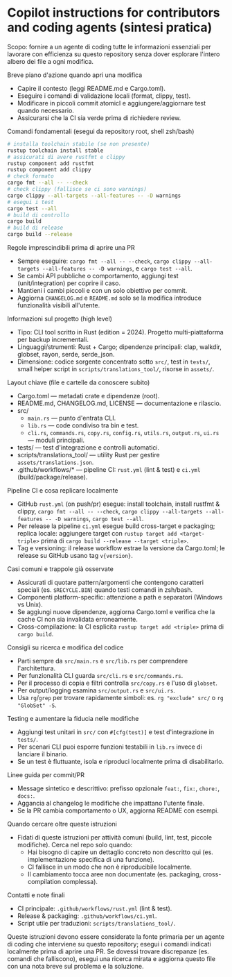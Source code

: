 # Copilot instructions for contributors and coding agents (sintesi pratica)

Scopo: fornire a un agente di coding tutte le informazioni essenziali per lavorare con efficienza su questo repository senza dover esplorare l'intero albero dei file a ogni modifica.

Breve piano d'azione quando apri una modifica
- Capire il contesto (leggi README.md e Cargo.toml).
- Eseguire i comandi di validazione locali (format, clippy, test).
- Modificare in piccoli commit atomicI e aggiungere/aggiornare test quando necessario.
- Assicurarsi che la CI sia verde prima di richiedere review.

Comandi fondamentali (esegui da repository root, shell zsh/bash)
```bash
# installa toolchain stabile (se non presente)
rustup toolchain install stable
# assicurati di avere rustfmt e clippy
rustup component add rustfmt
rustup component add clippy
# check formato
cargo fmt --all -- --check
# check clippy (fallisce se ci sono warnings)
cargo clippy --all-targets --all-features -- -D warnings
# esegui i test
cargo test --all
# build di controllo
cargo build
# build di release
cargo build --release
```

Regole imprescindibili prima di aprire una PR
- Sempre eseguire: `cargo fmt --all -- --check`, `cargo clippy --all-targets --all-features -- -D warnings`, e `cargo test --all`.
- Se cambi API pubbliche o comportamento, aggiungi test (unit/integration) per coprire il caso.
- Mantieni i cambi piccoli e con un solo obiettivo per commit.
- Aggiorna `CHANGELOG.md` e `README.md` solo se la modifica introduce funzionalità visibili all'utente.

Informazioni sul progetto (high level)
- Tipo: CLI tool scritto in Rust (edition = 2024). Progetto multi-piattaforma per backup incrementali.
- Linguaggi/strumenti: Rust + Cargo; dipendenze principali: clap, walkdir, globset, rayon, serde, serde_json.
- Dimensione: codice sorgente concentrato sotto `src/`, test in `tests/`, small helper script in `scripts/translations_tool/`, risorse in `assets/`.

Layout chiave (file e cartelle da conoscere subito)
- Cargo.toml — metadati crate e dipendenze (root).
- README.md, CHANGELOG.md, LICENSE — documentazione e rilascio.
- src/
  - `main.rs` — punto d'entrata CLI.
  - `lib.rs` — code condiviso tra bin e test.
  - `cli.rs`, `commands.rs`, `copy.rs`, `config.rs`, `utils.rs`, `output.rs`, `ui.rs` — moduli principali.
- tests/ — test d'integrazione e controlli automatici.
- scripts/translations_tool/ — utility Rust per gestire `assets/translations.json`.
- .github/workflows/* — pipeline CI: `rust.yml` (lint & test) e `ci.yml` (build/package/release).

Pipeline CI e cosa replicare localmente
- GitHub `rust.yml` (on push/pr) esegue: install toolchain, install rustfmt & clippy, `cargo fmt --all -- --check`, `cargo clippy --all-targets --all-features -- -D warnings`, `cargo test --all`.
- Per release la pipeline `ci.yml` esegue build cross-target e packaging; replica locale: aggiungere target con `rustup target add <target-triple>` prima di `cargo build --release --target <triple>`.
- Tag e versioning: il release workflow estrae la versione da Cargo.toml; le release su GitHub usano tag `v{version}`.

Casi comuni e trappole già osservate
- Assicurati di quotare pattern/argomenti che contengono caratteri speciali (es. `$RECYCLE.BIN`) quando testi comandi in zsh/bash.
- Componenti platform-specific: attenzione a path e separatori (Windows vs Unix).
- Se aggiungi nuove dipendenze, aggiorna Cargo.toml e verifica che la cache CI non sia invalidata erroneamente.
- Cross-compilazione: la CI esplicita `rustup target add <triple>` prima di `cargo build`.

Consigli su ricerca e modifica del codice
- Parti sempre da `src/main.rs` e `src/lib.rs` per comprendere l'architettura.
- Per funzionalità CLI guarda `src/cli.rs` e `src/commands.rs`.
- Per il processo di copia e filtri controlla `src/copy.rs` e l'uso di `globset`.
- Per output/logging esamina `src/output.rs` e `src/ui.rs`.
- Usa `rg`/`grep` per trovare rapidamente simboli: es. `rg "exclude" src/` o `rg "GlobSet" -S`.

Testing e aumentare la fiducia nelle modifiche
- Aggiungi test unitari in `src/` con `#[cfg(test)]` e test d'integrazione in `tests/`.
- Per scenari CLI puoi esporre funzioni testabili in `lib.rs` invece di lanciare il binario.
- Se un test è fluttuante, isola e riproduci localmente prima di disabilitarlo.

Linee guida per commit/PR
- Message sintetico e descrittivo: prefisso opzionale `feat:`, `fix:`, `chore:`, `docs:`.
- Aggancia al changelog le modifiche che impattano l'utente finale.
- Se la PR cambia comportamento o UX, aggiorna README con esempi.

Quando cercare oltre queste istruzioni
- Fidati di queste istruzioni per attività comuni (build, lint, test, piccole modifiche). Cerca nel repo solo quando:
  - Hai bisogno di capire un dettaglio concreto non descritto qui (es. implementazione specifica di una funzione).
  - CI fallisce in un modo che non è riproducibile localmente.
  - Il cambiamento tocca aree non documentate (es. packaging, cross-compilation complessa).

Contatti e note finali
- CI principale: `.github/workflows/rust.yml` (lint & test).
- Release & packaging: `.github/workflows/ci.yml`.
- Script utile per traduzioni: `scripts/translations_tool/`.

Queste istruzioni devono essere considerate la fonte primaria per un agente di coding che interviene su questo repository; esegui i comandi indicati localmente prima di aprire una PR. Se dovessi trovare discrepanze (es. comandi che falliscono), esegui una ricerca mirata e aggiorna questo file con una nota breve sul problema e la soluzione.

